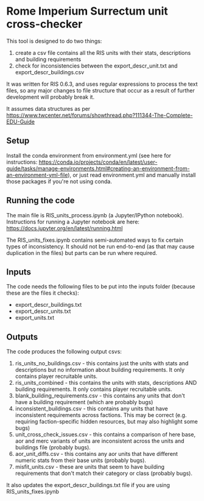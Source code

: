 # Rome Imperium Surrectum unit cross-checker
This tool is designed to do two things:
1. create a csv file contains all the RIS units with their stats, descriptions and building requirements
2. check for inconsistencies between the export_descr_unit.txt and export_descr_buildings.csv

It was written for RIS 0.6.3, and uses regular expressions to process the text files, so any major changes 
to file structure that occur as a result of further development will probably break it.

It assumes data structures as per https://www.twcenter.net/forums/showthread.php?111344-The-Complete-EDU-Guide

## Setup
Install the conda environment from environment.yml (see here for instructions: https://conda.io/projects/conda/en/latest/user-guide/tasks/manage-environments.html#creating-an-environment-from-an-environment-yml-file), or just read environment.yml and manually install those packages if you're not using conda.

## Running the code
The main file is RIS_units_process.ipynb (a Jupyter/IPython notebook). Instructions for running a Jupyter notebook are here: https://docs.jupyter.org/en/latest/running.html

The RIS_units_fixes.ipynb contains semi-automated ways to fix certain types of inconsistency. It should not be run end-to-end (as that may cause duplication in the files) but parts can be run where required.

## Inputs
The code needs the following files to be put into the inputs folder (because these are the files it checks):
- export_descr_buildings.txt
- export_descr_units.txt
- export_units.txt

## Outputs
The code produces the following output csvs:
1. ris_units_no_buildings.csv - this contains just the units with stats and descriptions but no information about building requirements. It only contains player recruitable units.
2. ris_units_combined - this contains the units with stats, descriptions AND building requirements. It only contains player recruitable units.
3. blank_building_requirements.csv - this contains any units that don't have a building requirement (which are probably bugs)
4. inconsistent_buildings.csv - this contains any units that have inconsistent requirements across factions. This may be correct (e.g. requiring faction-specific hidden resources, but may also highlight some bugs)
5. unit_cross_check_issues.csv - this contains a comparison of here base, aor and merc variants of units are inconsistent across the units and buildings file (probably bugs).
6. aor_unit_diffs.csv - this contains any aor units that have different numeric stats from their base units (probably bugs). 
7. misfit_units.csv - these are units that seem to have building requirements that don't match their category or class (probably bugs).

It also updates the export_descr_buildings.txt file if you are using RIS_units_fixes.ipynb
